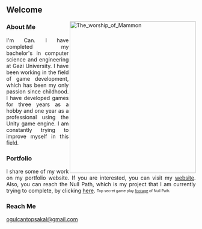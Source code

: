 ## Welcome
<img align="right" width="335" height="403" src="https://user-images.githubusercontent.com/36813238/130370975-0f97887e-97ff-4cf5-bdc8-c5eef79c6028.png" alt="The_worship_of_Mammon"/>

### About Me
<div align="justify">
I'm Can. I have completed my bachelor's in computer science and engineering at Gazi University. I have been working in the field of game development, which has been my only passion since childhood. I have developed games for three years as a hobby and one year as a professional using the Unity game engine. I am constantly trying to improve myself in this field.
</div>


### Portfolio
<div align="justify">
I share some of my work on my portfolio website. If you are interested, you can visit my <a href="https://ogulcantopsakal.myportfolio.com">website</a>. Also, you can reach the Null Path, which is my project that I am currently trying to complete, by clicking <a href="https://ogulcantopsakal.myportfolio.com/null-path">here</a>. <sub><sup>Top secret game play <a href="https://www.youtube.com/watch?v=S6KS39BDfsQ">footage</a> of Null Path.</sup></sub>
</div>
 

### Reach Me
ogulcantopsakal@gmail.com


  


